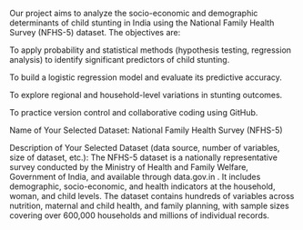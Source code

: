 Our project aims to analyze the socio-economic and demographic determinants of child stunting in India using the National Family Health Survey (NFHS-5) dataset. The objectives are:

To apply probability and statistical methods (hypothesis testing, regression analysis) to identify significant predictors of child stunting.

To build a logistic regression model and evaluate its predictive accuracy.

To explore regional and household-level variations in stunting outcomes.

To practice version control and collaborative coding using GitHub.

Name of Your Selected Dataset:
National Family Health Survey (NFHS-5)

Description of Your Selected Dataset (data source, number of variables, size of dataset, etc.):
The NFHS-5 dataset is a nationally representative survey conducted by the Ministry of Health and Family Welfare, Government of India, and available through data.gov.in
. It includes demographic, socio-economic, and health indicators at the household, woman, and child levels. The dataset contains hundreds of variables across nutrition, maternal and child health, and family planning, with sample sizes covering over 600,000 households and millions of individual records.
